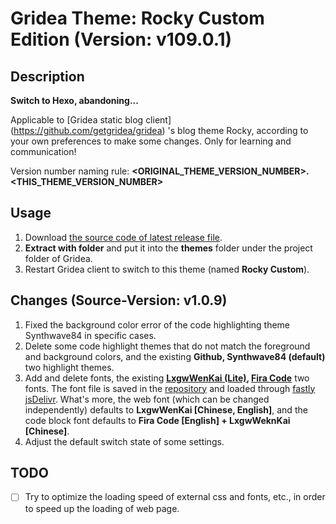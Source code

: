 # Gridea Theme: Rocky Custom Edition (Version: v109.0.1)

## Description

**Switch to Hexo, abandoning...**

Applicable to [Gridea static blog client] (<https://github.com/getgridea/gridea>) 's blog theme Rocky, according to your own preferences to make some changes. Only for learning and communication!

Version number naming rule: **<ORIGINAL_THEME_VERSION_NUMBER>.<THIS_THEME_VERSION_NUMBER>**

## Usage

1. Download [the source code of latest release file](../../releases).
2. **Extract with folder** and put it into the **themes** folder under the project folder of Gridea.
3. Restart Gridea client to switch to this theme (named **Rocky Custom**).

## Changes (Source-Version: v1.0.9)

1. Fixed the background color error of the code highlighting theme Synthwave84 in specific cases.
2. Delete some code highlight themes that do not match the foreground and background colors, and the existing **Github, Synthwave84 (default)** two highlight themes.
3. Add and delete fonts, the existing **[LxgwWenKai (Lite)](https://github.com/lxgw/LxgwWenKai-Lite), [Fira Code](https://github.com/tonsky/FiraCode)** two fonts. The font file is saved in the [repository](../../../lyana-nullptr.github.io/tree/main/fonts) and loaded through [fastly jsDelivr](https://fastly.jsdelivr.net). What's more, the web font (which can be changed independently) defaults to **LxgwWenKai [Chinese, English]**, and the code block font defaults to **Fira Code [English] + LxgwWeknKai [Chinese]**.
4. Adjust the default switch state of some settings.

## TODO

- [ ] Try to optimize the loading speed of external css and fonts, etc., in order to speed up the loading of web page.

